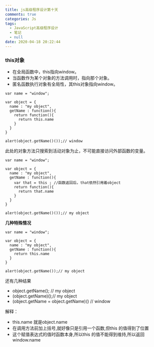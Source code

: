 ```yaml
---
title: js高级程序设计第十天
comments: true
categories: Js
tags:
  - JavaScript高级程序设计
  - 笔记
  - null
date: 2020-04-18 20:22:44
---
```

### this对象
* 在全局函数中，this指向window。
* 当函数作为某个对象的方法调用时，指向那个对象。
* 匿名函数执行对象有全局性，其this对象指向window。
```
var name = "window";

var object = {
  name : "my object",
  getName : function(){
    return function(){
      return this.name
    }
  }
}

alert(object.getName()());// window
```
此处的对象方法只搜索到活动对象为止，不可能直接访问外部函数的变量。
```
var name = "window";

var object = {
  name : "my object",
  getName : function(){
    var that = this ; //函数返回后，that依然引用着object
    return function(){
      return that.name
    }
  }
}

alert(object.getName()());// my object
```
**几种特殊情况**
```
var name = "window";

var object = {
  name : "my object",
  getName : function(){
    return this.name   
  }
}

alert(object.getName());// my object
```
还有几种结果
* object.getName(); // my object
* (object.getName)();// my object
* (object.getName = object.getName)() // window

解释：
* this.name 就是object.name
* 在调用方法前加上括号,就好像只是引用一个函数,但this 的值得到了位置
* 这个赋值表达式的值时函数本身,所以this 的值不能得到维持,所以返回window.name